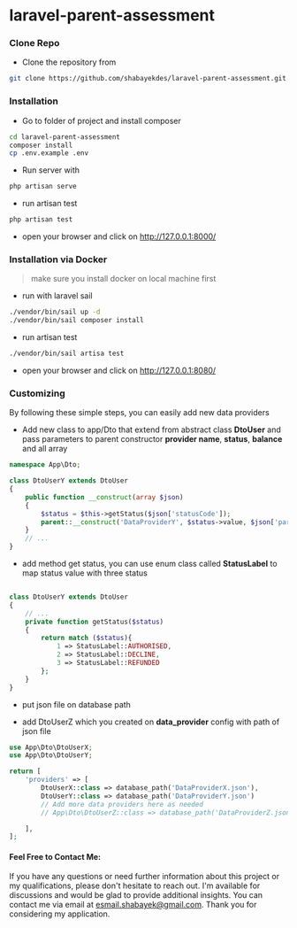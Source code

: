 # laravel-parent-assessment


### Clone Repo

- Clone the repository from 

```bash
git clone https://github.com/shabayekdes/laravel-parent-assessment.git
```

### Installation

- Go to folder of project and install composer

```bash
cd laravel-parent-assessment
composer install
cp .env.example .env
```

- Run server with 

```bash
php artisan serve
```

- run artisan test

```bash
php artisan test
```

- open your browser and click on http://127.0.0.1:8000/

### Installation via Docker

> make sure you install docker on local machine first 

- run with laravel sail

```bash
./vendor/bin/sail up -d
./vendor/bin/sail composer install
```

- run artisan test

```bash
./vendor/bin/sail artisa test
```

- open your browser and click on http://127.0.0.1:8080/

### Customizing

By following these simple steps, you can easily add new data providers

- Add new class to app/Dto that extend from abstract class **DtoUser** and pass parameters to parent constructor **provider name**, **status**, **balance** and all array 

```php
namespace App\Dto;

class DtoUserY extends DtoUser
{
    public function __construct(array $json)
    {
        $status = $this->getStatus($json['statusCode']);
        parent::__construct('DataProviderY', $status->value, $json['parentAmount'], $json);
    }
    // ...
}
```

- add method get status, you can use enum class called **StatusLabel** to map status value with three status

```php

class DtoUserY extends DtoUser
{
    // ...
    private function getStatus($status)
    {
        return match ($status){
            1 => StatusLabel::AUTHORISED,
            2 => StatusLabel::DECLINE,
            3 => StatusLabel::REFUNDED
        };
    }
}
```

- put json file on database path 

- add DtoUserZ which you created on **data_provider** config with path of json file

```php
use App\Dto\DtoUserX;
use App\Dto\DtoUserY;

return [
    'providers' => [
        DtoUserX::class => database_path('DataProviderX.json'),
        DtoUserY::class => database_path('DataProviderY.json')
        // Add more data providers here as needed
        // App\Dto\DtoUserZ::class => database_path('DataProviderZ.json')

    ],
];
```

#### Feel Free to Contact Me:

If you have any questions or need further information about this project or my qualifications, 
please don't hesitate to reach out. I'm available for discussions and would be glad to provide additional insights. 
You can contact me via email at [esmail.shabayek@gmail.com](mailto:esmail.shabayek@gmail.com). 
Thank you for considering my application.

